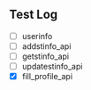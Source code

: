 ## Test Log
- [ ] userinfo
- [ ] addstinfo_api
- [ ] getstinfo_api
- [ ] updatestinfo_api
- [x] fill_profile_api